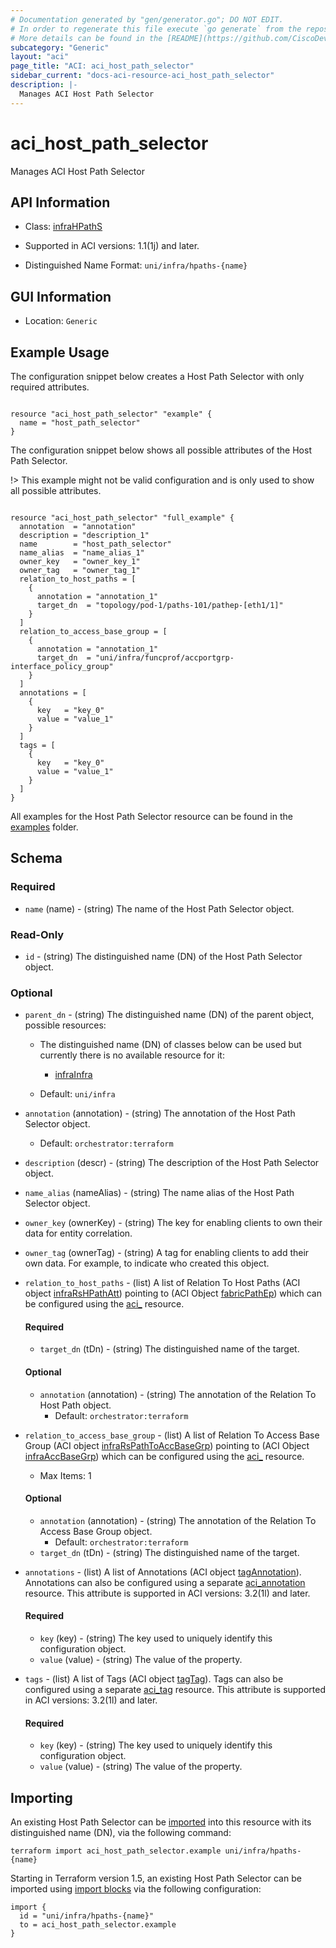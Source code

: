 ```yaml
---
# Documentation generated by "gen/generator.go"; DO NOT EDIT.
# In order to regenerate this file execute `go generate` from the repository root.
# More details can be found in the [README](https://github.com/CiscoDevNet/terraform-provider-aci/blob/master/README.md).
subcategory: "Generic"
layout: "aci"
page_title: "ACI: aci_host_path_selector"
sidebar_current: "docs-aci-resource-aci_host_path_selector"
description: |-
  Manages ACI Host Path Selector
---
```


# aci_host_path_selector #

Manages ACI Host Path Selector



## API Information ##

* Class: [infraHPathS](https://pubhub.devnetcloud.com/media/model-doc-latest/docs/app/index.html#/objects/infraHPathS/overview)

* Supported in ACI versions: 1.1(1j) and later.

* Distinguished Name Format: `uni/infra/hpaths-{name}`

## GUI Information ##

* Location: `Generic`

## Example Usage ##

The configuration snippet below creates a Host Path Selector with only required attributes.

```hcl

resource "aci_host_path_selector" "example" {
  name = "host_path_selector"
}

```
The configuration snippet below shows all possible attributes of the Host Path Selector.

!> This example might not be valid configuration and is only used to show all possible attributes.

```hcl

resource "aci_host_path_selector" "full_example" {
  annotation  = "annotation"
  description = "description_1"
  name        = "host_path_selector"
  name_alias  = "name_alias_1"
  owner_key   = "owner_key_1"
  owner_tag   = "owner_tag_1"
  relation_to_host_paths = [
    {
      annotation = "annotation_1"
      target_dn  = "topology/pod-1/paths-101/pathep-[eth1/1]"
    }
  ]
  relation_to_access_base_group = [
    {
      annotation = "annotation_1"
      target_dn  = "uni/infra/funcprof/accportgrp-interface_policy_group"
    }
  ]
  annotations = [
    {
      key   = "key_0"
      value = "value_1"
    }
  ]
  tags = [
    {
      key   = "key_0"
      value = "value_1"
    }
  ]
}

```

All examples for the Host Path Selector resource can be found in the [examples](https://github.com/CiscoDevNet/terraform-provider-aci/tree/master/examples/resources/aci_host_path_selector) folder.

## Schema ##

### Required ###

* `name` (name) - (string) The name of the Host Path Selector object.

### Read-Only ###

* `id` - (string) The distinguished name (DN) of the Host Path Selector object.

### Optional ###
* `parent_dn` - (string) The distinguished name (DN) of the parent object, possible resources:
  - The distinguished name (DN) of classes below can be used but currently there is no available resource for it:
    - [infraInfra](https://pubhub.devnetcloud.com/media/model-doc-latest/docs/app/index.html#/objects/infraInfra/overview)

  - Default: `uni/infra`
  
* `annotation` (annotation) - (string) The annotation of the Host Path Selector object.
  - Default: `orchestrator:terraform`
* `description` (descr) - (string) The description of the Host Path Selector object.
* `name_alias` (nameAlias) - (string) The name alias of the Host Path Selector object.
* `owner_key` (ownerKey) - (string) The key for enabling clients to own their data for entity correlation.
* `owner_tag` (ownerTag) - (string) A tag for enabling clients to add their own data. For example, to indicate who created this object.

* `relation_to_host_paths` - (list) A list of Relation To Host Paths (ACI object [infraRsHPathAtt](https://pubhub.devnetcloud.com/media/model-doc-latest/docs/app/index.html#/objects/infraRsHPathAtt/overview)) pointing to  (ACI Object [fabricPathEp](https://pubhub.devnetcloud.com/media/model-doc-latest/docs/app/index.html#/objects/fabricPathEp/overview)) which can be configured using the [aci_](https://registry.terraform.io/providers/CiscoDevNet/aci/latest/docs/resources/) resource.
  
  #### Required ####
  
  * `target_dn` (tDn) - (string) The distinguished name of the target.

  #### Optional ####
    
  * `annotation` (annotation) - (string) The annotation of the Relation To Host Path object.
      - Default: `orchestrator:terraform`

* `relation_to_access_base_group` - (list) A list of Relation To Access Base Group (ACI object [infraRsPathToAccBaseGrp](https://pubhub.devnetcloud.com/media/model-doc-latest/docs/app/index.html#/objects/infraRsPathToAccBaseGrp/overview)) pointing to  (ACI Object [infraAccBaseGrp](https://pubhub.devnetcloud.com/media/model-doc-latest/docs/app/index.html#/objects/infraAccBaseGrp/overview)) which can be configured using the [aci_](https://registry.terraform.io/providers/CiscoDevNet/aci/latest/docs/resources/) resource.
    - Max Items: 1
  

  #### Optional ####
    
  * `annotation` (annotation) - (string) The annotation of the Relation To Access Base Group object.
      - Default: `orchestrator:terraform`
  * `target_dn` (tDn) - (string) The distinguished name of the target.

* `annotations` - (list) A list of Annotations (ACI object [tagAnnotation](https://pubhub.devnetcloud.com/media/model-doc-latest/docs/app/index.html#/objects/tagAnnotation/overview)). Annotations can also be configured using a separate [aci_annotation](https://registry.terraform.io/providers/CiscoDevNet/aci/latest/docs/resources/annotation) resource. This attribute is supported in ACI versions: 3.2(1l) and later.
  
  #### Required ####
  
  * `key` (key) - (string) The key used to uniquely identify this configuration object.
  * `value` (value) - (string) The value of the property.

* `tags` - (list) A list of Tags (ACI object [tagTag](https://pubhub.devnetcloud.com/media/model-doc-latest/docs/app/index.html#/objects/tagTag/overview)). Tags can also be configured using a separate [aci_tag](https://registry.terraform.io/providers/CiscoDevNet/aci/latest/docs/resources/tag) resource. This attribute is supported in ACI versions: 3.2(1l) and later.
  
  #### Required ####
  
  * `key` (key) - (string) The key used to uniquely identify this configuration object.
  * `value` (value) - (string) The value of the property.

## Importing

An existing Host Path Selector can be [imported](https://www.terraform.io/docs/import/index.html) into this resource with its distinguished name (DN), via the following command:

```
terraform import aci_host_path_selector.example uni/infra/hpaths-{name}
```

Starting in Terraform version 1.5, an existing Host Path Selector can be imported
using [import blocks](https://developer.hashicorp.com/terraform/language/import) via the following configuration:

```
import {
  id = "uni/infra/hpaths-{name}"
  to = aci_host_path_selector.example
}
```
